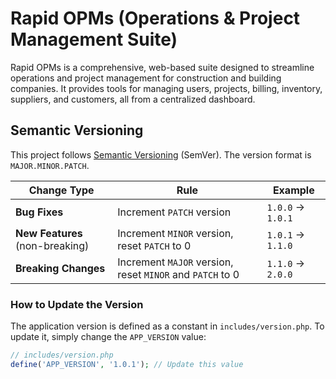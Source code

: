 # Rapid OPMs (Operations & Project Management Suite)

Rapid OPMs is a comprehensive, web-based suite designed to streamline operations and project management for construction and building companies. It provides tools for managing users, projects, billing, inventory, suppliers, and customers, all from a centralized dashboard.

## Semantic Versioning

This project follows [Semantic Versioning](https://semver.org/) (SemVer). The version format is `MAJOR.MINOR.PATCH`.

| Change Type               | Rule                                           | Example          |
| ------------------------- | ---------------------------------------------- | ---------------- |
| **Bug Fixes**             | Increment `PATCH` version                      | `1.0.0` -> `1.0.1` |
| **New Features** (non-breaking) | Increment `MINOR` version, reset `PATCH` to 0 | `1.0.1` -> `1.1.0` |
| **Breaking Changes**      | Increment `MAJOR` version, reset `MINOR` and `PATCH` to 0 | `1.1.0` -> `2.0.0` |

### How to Update the Version

The application version is defined as a constant in `includes/version.php`. To update it, simply change the `APP_VERSION` value:

```php
// includes/version.php
define('APP_VERSION', '1.0.1'); // Update this value
```
